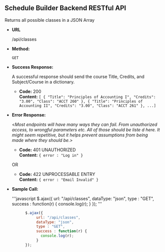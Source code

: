 **Schedule Builder Backend RESTful API**
----
  Returns all possible classes in a JSON Array

* **URL**

  /api/classes

* **Method:**

  `GET`


* **Success Response:**
  
  A successful response should send the course Title, Credits, and Subject/Course in a dictionary.

  * **Code:** 200 <br />
    **Content:** `[
                      {
                          "Title": "Principles of Accounting I",
                          "Credits": "3.00",
                          "Class": "ACCT 260"
                      },
                      {
                          "Title": "Principles of Accounting II",
                          "Credits": "3.00",
                          "Class": "ACCT 261"
                      },
                      ...]`
 
* **Error Response:**

  <_Most endpoints will have many ways they can fail. From unauthorized access, to wrongful parameters etc. All of those should be liste d here. It might seem repetitive, but it helps prevent assumptions from being made where they should be._>

  * **Code:** 401 UNAUTHORIZED <br />
    **Content:** `{ error : "Log in" }`

  OR

  * **Code:** 422 UNPROCESSABLE ENTRY <br />
    **Content:** `{ error : "Email Invalid" }`

* **Sample Call:**

  '''javascript
  $.ajax({
       url: "/api/classes",
       dataType: "json",
       type : "GET",
       success : function(r) {
         console.log(r);
       }
     });
     '''

  ```javascript
        $.ajax({
             url: "/api/classes",
             dataType: "json",
             type : "GET",
             success : function(r) {
               console.log(r);
             }
        });
    ```
